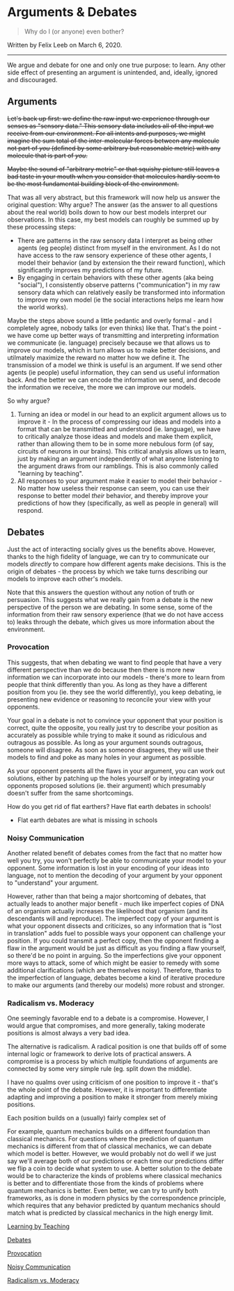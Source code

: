 # Arguments & Debates

> Why do I (or anyone) even bother?

Written by Felix Leeb on March 6, 2020.

---

We argue and debate for one and only one true purpose: to learn. Any other side effect of presenting an argument is unintended, and, ideally, ignored and discouraged. 

## Arguments

~~Let's back up first: we define the raw input we experience through our senses as "sensory data." This sensory data includes all of the input we receive from our environment. For all intents and purposes, we might imagine the sum total of the inter-molecular forces between any molecule not part of *you* (defined by some arbitrary but reasonable metric) with any molecule that is part of *you*.~~ 

~~Maybe the sound of "arbitrary metric" or that squishy picture still leaves a bad taste in your mouth when you consider that molecules hardly seem to be the most fundamental building block of the environment.~~

That was all very abstract, but this framework will now help us answer the original question: Why argue? The answer (as the answer to all questions about the real world) boils down to how our best models interpret our observations. In this case, my best models can roughly be summed up by these processing steps:

- There are patterns in the raw sensory data I interpret as being other agents (eg people) distinct from myself in the environment. As I do not have access to the raw sensory experience of these other agents, I model their behavior (and by extension the their reward function), which significantly improves my predictions of my future.
- By engaging in certain behaviors with these other agents (aka being "social"), I consistently observe patterns ("communication") in my raw sensory data which can relatively easily be transformed into information to improve my own model (ie the social interactions helps me learn how the world works).

Maybe the steps above sound a little pedantic and overly formal - and I completely agree, nobody talks (or even thinks) like that. That's the point - we have come up better ways of transmitting and interpreting information we communicate (ie. language) precisely because we that allows us to improve our models, which in turn allows us to make better decisions, and utilmately maximize the reward no matter how we define it. The transmission of a model we think is useful is an argument. If we send other agents (ie people) useful information, they can send us useful information back. And the better we can encode the information we send, and decode the information we receive, the more we can improve our models.

So why argue?

1. Turning an idea or model in our head to an explicit argument allows us to improve it - In the process of compressing our ideas and models into a format that can be transmitted and understood (ie. language), we have to critically analyze those ideas and models and make them explicit, rather than allowing them to be in some more nebulous form (of say, circuits of neurons in our brains). This critical analysis allows us to learn, just by making an argument independently of what anyone listening to the argument draws from our ramblings. This is also commonly called "learning by teaching".
2. All responses to your argument make it easier to model their behavior - No matter how useless their response can seem, you can use their response to better model *their* behavior, and thereby improve your predictions of how they (specifically, as well as people in general) will respond.

## Debates

Just the act of interacting socially gives us the benefits above. However, thanks to the high fidelity of language, we can try to communicate our models *directly* to compare how different agents make decisions. This is the origin of debates - the process by which we take turns describing our models to improve each other's models.

Note that this answers the question without any notion of truth or persuasion. This suggests what we really gain from a debate is the new perspective of the person we are debating. In some sense, some of the information from their raw sensory experience (that we do not have access to) leaks through the debate, which gives us more information about the environment.

### Provocation

This suggests, that when debating we want to find people that have a very different perspective than we do because then there is more new information we can incorporate into our models - there's more to learn from people that think differently than you. As long as they have a different position from you (ie. they see the world differently), you keep debating, ie presenting new evidence or reasoning to reconcile your view with your opponents.

Your goal in a debate is not to convince your opponent that your position is correct, quite the opposite, you really just try to describe your position as accurately as possible while trying to make it sound as ridiculous and outragous as possible. As long as your argument sounds outragous, someone will disagree. As soon as someone disagrees, they will use their models to find and poke as many holes in your argument as possible.

As your opponent presents all the flaws in your argument, you can work out solutions, either by patching up the holes yourself or by integrating your opponents proposed solutions (ie. their argument) which presumably doesn't suffer from the same shortcomings.

How do you get rid of flat earthers? Have flat earth debates in schools!

- Flat earth debates are what is missing in schools

### Noisy Communication

Another related benefit of debates comes from the fact that no matter how well you try, you won't perfectly be able to communicate your model to your opponent. Some information is lost in your encoding of your ideas into language, not to mention the decoding of your argument by your opponent to "understand" your argument. 

However, rather than that being a major shortcoming of debates, that actually leads to another major benefit - much like imperfect copies of DNA of an organism actually increases the likelihood that organism (and its descendants will and reproduce). The imperfect copy of your argument is what your opponent dissects and criticizes, so any information that is "lost in translation" adds fuel to possible ways your opponent can challenge your position. If you could transmit a perfect copy, then the opponent finding a flaw in the argument would be just as difficult as you finding a flaw yourself, so there'd be no point in arguing. So the imperfections give your opponent more ways to attack, some of which might be easier to remedy with some additional clarifications (which are themselves noisy). Therefore, thanks to the imperfection of language, debates become a kind of iterative procedure to make our arguments (and thereby our models) more robust and stronger.

### Radicalism vs. Moderacy

One seemingly favorable end to a debate is a compromise. However, I would argue that compromises, and more generally, taking moderate positions is almost always a very bad idea.

The alternative is radicalism. A radical position is one that builds off of some internal logic or framework to derive lots of practical answers. A compromise is a process by which multiple foundations of arguments are connected by some very simple rule (eg. split down the middle).

I have no qualms over using criticism of one position to improve it - that's the whole point of the debate. However, it is important to differentiate adapting and improving a position to make it stronger from merely mixing positions.

Each position builds on a (usually) fairly complex set of 

For example, quantum mechanics builds on a different foundation than classical mechanics. For questions where the prediction of quantum mechanics is different from that of classical mechanics, we can debate which model is better. However, we would probably not do well if we just say we'll average both of our predictions or each time our predictions differ we flip a coin to decide what system to use. A better solution to the debate would be to characterize the kinds of problems where classical mechanics is better and to differentiate those from the kinds of problems where quantum mechanics is better. Even better, we can try to unify both frameworks, as is done in modern physics by the correspondence principle, which requires that any behavior predicted by quantum mechanics should match what is predicted by classical mechanics in the high energy limit.

[Learning by Teaching](Arguments%20Debates/Learning%20by%20Teaching.md)

[Debates](Arguments%20Debates/Debates.md)

[Provocation](Arguments%20Debates/Provocation.md)

[Noisy Communication](Arguments%20Debates/Noisy%20Communication.md)

[Radicalism vs. Moderacy](Arguments%20Debates/Radicalism%20vs%20Moderacy.md)